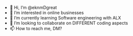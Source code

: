 - 👋 Hi, I’m @eknmDgreat
- 👀 I’m interested in online businesses
- 🌱 I’m currently learning Software engineering with ALX
- 💞️ I’m looking to collaborate on DIFFERENT coding aspects
- 📫 How to reach me, DM?

<!---
eknmDgreat/eknmDgreat is a ✨ special ✨ repository because its `README.md` (this file) appears on your GitHub profile.
You can click the Preview link to take a look at your changes.
--->
